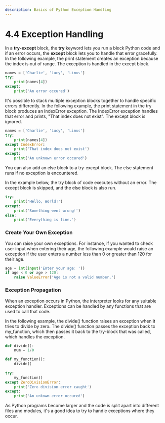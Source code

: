 ```yaml
---
description: Basics of Python Exception Handling
---
```


# 4.4 Exception Handling

In a **try-except** block, the **try** keyword lets you run a block Python code and if an error occurs, the **except** block lets you to handle that error gracefully. In the following example, the print statement creates an exception because the index is out of range. The exception is handled in the except block.

```python
names = ['Charlie', 'Lucy', 'Linus']
try:
    print(names[4])
except:
    print('An error occured')
```

It's possible to stack multiple exception blocks together to handle specific errors differently. In the following example, the print statement in the try block produces an IndexError exception. The IndexError exception handles that error and prints, "That index does not exist". The except block is ignored.

```python
names = ['Charlie', 'Lucy', 'Linus']
try:
    print(names[4])
except IndexError:
    print('That index does not exist')
except:
    print('An unknown error occured')
```

You can also add an else block to a try-except block. The else statement runs if no exception is encountered.

In the example below, the try block of code executes without an error. The except block is skipped, and the else block is also run.

```python
try:
    print('Hello, World!')
except:
    print('Something went wrong!')
else:
    print('Everything is fine.')
```

### Create Your Own Exception

You can raise your own exceptions. For instance, if you wanted to check user input when entering their age, the following example would raise an exception if the user enters a number less than 0 or greater than 120 for their age.

```python
age = int(input('Enter your age: '))
if age < 0 or age > 120:
    raise ValueError('Age is not a valid number.')
```

### Exception Propagation

When an exception occurs in Python, the interpreter looks for any suitable exception handler. Exceptions can be handled by any functions that are used to call that code.

In the following example, the divide() function raises an exception when it tries to divide by zero. The divide() function passes the exception back to my\_function, which then passes it back to the try-block that was called, which handles the exception.

```python
def divide():
    num = 1/0

def my_function():
    divide()
    
try:
    my_function()
except ZeroDivisionError:
    print('Zero division error caught')
except:
    print('An unkown error occured')
```

As Python programs become larger and the code is split apart into different files and modules, it's a good idea to try to handle exceptions where they occur.
